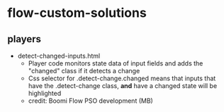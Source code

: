 # flow-custom-solutions

## players

- detect-changed-inputs.html
  - Player code monitors state data of input fields and adds the "changed" class if it detects a change
  - Css selector for .detect-change.changed means that inputs that have the .detect-change class, **and** have a changed state will be highlighted
  - credit: Boomi Flow PSO development (MB)


